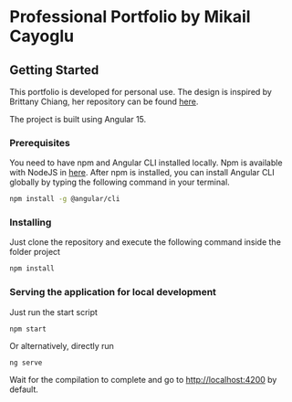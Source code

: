 # Professional Portfolio by Mikail Cayoglu

## Getting Started

This portfolio is developed for personal use. 
The design is inspired by Brittany Chiang, her repository can be found [here](https://github.com/bchiang7/v4).

The project is built using Angular 15.

### Prerequisites

You need to have npm and Angular CLI installed locally. Npm is available with NodeJS in [here](https://nodejs.org/).
After npm is installed, you can install Angular CLI globally by typing the following command in your terminal.

``` bash
npm install -g @angular/cli
```

### Installing

Just clone the repository and execute the following command inside the folder project

``` bash
npm install
```

### Serving the application for local development

Just run the start script

```
npm start
```
Or alternatively, directly run
```
ng serve
```
Wait for the compilation to complete and go to [http://localhost:4200](http://localhost:4200) by default.
